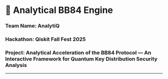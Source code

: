 # 🔐 Analytical BB84 Engine  

### **Team Name:** AnalytiQ  
### **Hackathon:** Qiskit Fall Fest 2025  
### **Project:** Analytical Acceleration of the BB84 Protocol — An Interactive Framework for Quantum Key Distribution Security Analysis

---



